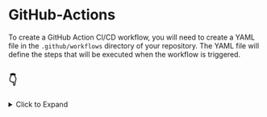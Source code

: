 # GitHub-Actions

To create a GitHub Action CI/CD workflow, you will need to create a YAML file in the `.github/workflows` directory of your repository. The YAML file will define the steps that will be executed when the workflow is triggered.

## 👇
<details>
   <summary>Click to Expand</summary>
  # Here are the steps on how to perform a GitHub Action CI/CD workflow:

- Create a new repository on GitHub.
- In the repository, create a new file called .github/workflows/example.yml.
- In the example.yml file, define the steps that need to be taken in the CI/CD workflow.
- Save the example.yml file.
- Push the example.yml file to the repository.
- Make a change to the code in the repository.
- Push the change to the repository.
- The CI/CD workflow will be triggered and the steps that you defined in the example.yml file will be executed.
   
   You can customize the example.yml file to meet the specific needs of your project. For example, you can add additional steps to the workflow, such as building the application or deploying the application to a production environment.

    By automating the process of building, testing, and deploying your application, you can ensure that your application is always in a working state. This can help to improve the reliability of your application and make it easier to maintain. 
   </details>